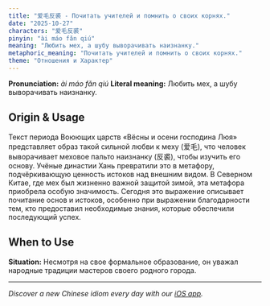 ```yaml
---
title: "爱毛反裘 - Почитать учителей и помнить о своих корнях."
date: "2025-10-27"
characters: "爱毛反裘"
pinyin: "ài máo fǎn qiú"
meaning: "Любить мех, а шубу выворачивать наизнанку."
metaphoric_meaning: "Почитать учителей и помнить о своих корнях."
theme: "Отношения и Характер"
---
```


**Pronunciation:** *ài máo fǎn qiú*
**Literal meaning:** Любить мех, а шубу выворачивать наизнанку.

## Origin & Usage

Текст периода Воюющих царств «Вёсны и осени господина Люя» представляет образ такой сильной любви к меху (爱毛), что человек выворачивает меховое пальто наизнанку (反裘), чтобы изучить его основу. Учёные династии Хань превратили это в метафору, подчёркивающую ценность истоков над внешним видом. В Северном Китае, где мех был жизненно важной защитой зимой, эта метафора приобрела особую значимость. Сегодня это выражение описывает почитание основ и истоков, особенно при выражении благодарности тем, кто предоставил необходимые знания, которые обеспечили последующий успех.

## When to Use

**Situation:** Несмотря на свое формальное образование, он уважал народные традиции мастеров своего родного города.

---

*Discover a new Chinese idiom every day with our [iOS app](https://apps.apple.com/us/app/daily-chinese-idioms/id6740611324).*
